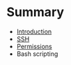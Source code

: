 # Summary

* [Introduction](README.md)
* [SSH](ssh.md)
* [Permissions](permissions.md)
* Bash scripting

